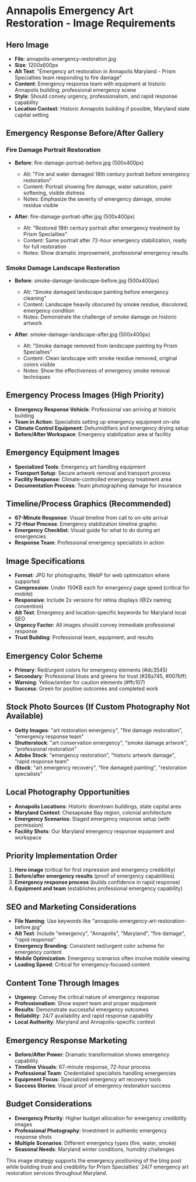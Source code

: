 # Annapolis Emergency Art Restoration - Image Requirements

## Hero Image
- **File**: annapolis-emergency-restoration.jpg
- **Size**: 1200x600px
- **Alt Text**: "Emergency art restoration in Annapolis Maryland - Prism Specialties team responding to fire damage"
- **Content**: Emergency response team with equipment at historic Annapolis building, professional emergency scene
- **Style**: Should convey urgency, professionalism, and rapid response capability
- **Location Context**: Historic Annapolis building if possible, Maryland state capital setting

## Emergency Response Before/After Gallery

### Fire Damage Portrait Restoration
- **Before**: fire-damage-portrait-before.jpg (500x400px)
  - Alt: "Fire and water damaged 18th century portrait before emergency restoration"
  - Content: Portrait showing fire damage, water saturation, paint softening, visible distress
  - Notes: Emphasize the severity of emergency damage, smoke residue visible

- **After**: fire-damage-portrait-after.jpg (500x400px)
  - Alt: "Restored 18th century portrait after emergency treatment by Prism Specialties"
  - Content: Same portrait after 72-hour emergency stabilization, ready for full restoration
  - Notes: Show dramatic improvement, professional emergency results

### Smoke Damage Landscape Restoration
- **Before**: smoke-damage-landscape-before.jpg (500x400px)
  - Alt: "Smoke damaged landscape painting before emergency cleaning"
  - Content: Landscape heavily obscured by smoke residue, discolored, emergency condition
  - Notes: Demonstrate the challenge of smoke damage on historic artwork

- **After**: smoke-damage-landscape-after.jpg (500x400px)
  - Alt: "Smoke damage removed from landscape painting by Prism Specialties"
  - Content: Clean landscape with smoke residue removed, original colors visible
  - Notes: Show the effectiveness of emergency smoke removal techniques

## Emergency Process Images (High Priority)
- **Emergency Response Vehicle**: Professional van arriving at historic building
- **Team in Action**: Specialists setting up emergency equipment on-site
- **Climate Control Equipment**: Dehumidifiers and emergency drying setup
- **Before/After Workspace**: Emergency stabilization area at facility

## Emergency Equipment Images
- **Specialized Tools**: Emergency art handling equipment
- **Transport Setup**: Secure artwork removal and transport process
- **Facility Response**: Climate-controlled emergency treatment area
- **Documentation Process**: Team photographing damage for insurance

## Timeline/Process Graphics (Recommended)
- **67-Minute Response**: Visual timeline from call to on-site arrival
- **72-Hour Process**: Emergency stabilization timeline graphic
- **Emergency Checklist**: Visual guide for what to do during art emergencies
- **Response Team**: Professional emergency specialists in action

## Image Specifications
- **Format**: JPG for photographs, WebP for web optimization where supported
- **Compression**: Under 150KB each for emergency page speed (critical for mobile)
- **Responsive**: Include 2x versions for retina displays (@2x naming convention)
- **Alt Text**: Emergency and location-specific keywords for Maryland local SEO
- **Urgency Factor**: All images should convey immediate professional response
- **Trust Building**: Professional team, equipment, and results

## Emergency Color Scheme
- **Primary**: Red/urgent colors for emergency elements (#dc3545)
- **Secondary**: Professional blues and greens for trust (#28a745, #007bff)
- **Warning**: Yellow/amber for caution elements (#ffc107)
- **Success**: Green for positive outcomes and completed work

## Stock Photo Sources (If Custom Photography Not Available)
- **Getty Images**: "art restoration emergency", "fire damage restoration", "emergency response team"
- **Shutterstock**: "art conservation emergency", "smoke damage artwork", "professional restoration"
- **Adobe Stock**: "emergency restoration", "historic artwork damage", "rapid response team"
- **iStock**: "art emergency recovery", "fire damaged painting", "restoration specialists"

## Local Photography Opportunities
- **Annapolis Locations**: Historic downtown buildings, state capital area
- **Maryland Context**: Chesapeake Bay region, colonial architecture
- **Emergency Scenarios**: Staged emergency response setup (with permission)
- **Facility Shots**: Our Maryland emergency response equipment and workspace

## Priority Implementation Order
1. **Hero image** (critical for first impression and emergency credibility)
2. **Before/after emergency results** (proof of emergency capabilities)
3. **Emergency response process** (builds confidence in rapid response)
4. **Equipment and team** (establishes professional emergency capability)

## SEO and Marketing Considerations
- **File Naming**: Use keywords like "annapolis-emergency-art-restoration-before.jpg"
- **Alt Text**: Include "emergency", "Annapolis", "Maryland", "fire damage", "rapid response"
- **Emergency Branding**: Consistent red/urgent color scheme for emergency content
- **Mobile Optimization**: Emergency scenarios often involve mobile viewing
- **Loading Speed**: Critical for emergency-focused content

## Content Tone Through Images
- **Urgency**: Convey the critical nature of emergency response
- **Professionalism**: Show expert team and proper equipment
- **Results**: Demonstrate successful emergency outcomes
- **Reliability**: 24/7 availability and rapid response capability
- **Local Authority**: Maryland and Annapolis-specific context

## Emergency Response Marketing
- **Before/After Power**: Dramatic transformation shows emergency capability
- **Timeline Visuals**: 67-minute response, 72-hour process
- **Professional Team**: Credentialed specialists handling emergencies
- **Equipment Focus**: Specialized emergency art recovery tools
- **Success Stories**: Visual proof of emergency restoration success

## Budget Considerations
- **Emergency Priority**: Higher budget allocation for emergency credibility images
- **Professional Photography**: Investment in authentic emergency response shots
- **Multiple Scenarios**: Different emergency types (fire, water, smoke)
- **Seasonal Needs**: Maryland winter conditions, humidity challenges

This image strategy supports the emergency positioning of the blog post while building trust and credibility for Prism Specialties' 24/7 emergency art restoration services throughout Maryland.